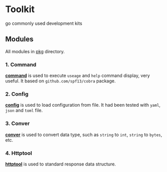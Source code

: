 # Toolkit

go commonly used development kits

## Modules

All modules in [pkg](./pkg/) directory.

### 1. Command

[**command**](./pkg/command/) is used to execute `useage` and `help` command display, very useful. It based on `github.com/spf13/cobra` package.

### 2. Config

[**config**](./pkg/config/) is used to load configuration from file. It had been tested with `yaml`, `json` and `toml` file.

### 3. Conver

[**conver**](./pkg/conver/) is used to convert data type, such as `string` to `int`, `string` to `bytes`, etc.

### 4. Httptool

[**httptool**](./pkg/httptool/) is used to standard response data structure.
